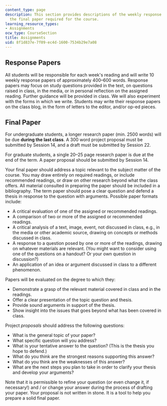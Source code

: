 ```yaml
---
content_type: page
description: This section provides descriptions of the weekly response papers and
  the final paper required for the course.
learning_resource_types:
- Assignments
ocw_type: CourseSection
title: Assignments
uid: 8f1d837e-7f09-ec4d-1600-7534b29e7a08
---
```


Response Papers
---------------

All students will be responsible for each week's reading and will write 10 weekly response papers of approximately 400–600 words. Response papers may focus on study questions provided in the text, on questions raised in class, in the media, or in personal reflection on the assigned reading. Further guidance will be provided in class. We will also experiment with the forms in which we write. Students may write their response papers on the class blog, in the form of letters to the editor, and/or op-ed pieces.

Final Paper
-----------

For undergraduate students, a longer research paper (min. 2500 words) will be due **during the last class**. A 300 word project proposal must be submitted by Session 14, and a draft must be submitted by Session 22.

For graduate students, a single 20–25 page research paper is due at the end of the term. A paper proposal should be submitted by Session 14.

Your final paper should address a topic relevant to the subject matter of the course. You may draw entirely on required readings, or include recommended readings, or draw on other research beyond what the class offers. All material consulted in preparing the paper should be included in a bibliography. The term paper should pose a clear question and defend a thesis in response to the question with arguments. Possible paper formats include:

*   A critical evaluation of one of the assigned or recommended readings.
*   A comparison of two or more of the assigned or recommended readings.
*   A critical analysis of a text, image, event, not discussed in class, e.g., in the media or other academic source, drawing on concepts or methods discussed in class.
*   A response to a question posed by one or more of the readings, drawing on whatever materials are relevant. (You might want to consider using one of the questions on a handout? Or your own question in discussion?)
*   An application of an idea or argument discussed in class to a different phenomenon.

Papers will be evaluated on the degree to which they:

*   Demonstrate a grasp of the relevant material covered in class and in the readings.
*   Offer a clear presentation of the topic question and thesis.
*   Provide sound arguments in support of the thesis.
*   Show insight into the issues that goes beyond what has been covered in class.

Project _proposals_ should address the following questions:

*   What is the general topic of your paper?
*   What specific question will you address?
*   What is your tentative answer to the question? (This is the thesis you hope to defend.)
*   What do you think are the strongest reasons supporting this answer?
*   What do you think are the weaknesses of this answer?
*   What are the next steps you plan to take in order to clarify your thesis and develop your arguments?

Note that it is permissible to refine your question (or even change it, if necessary!) and / or change your answer during the process of drafting your paper. Your proposal is not written in stone. It is a tool to help you prepare a solid final paper.